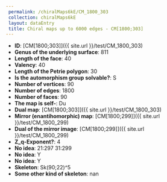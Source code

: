 ```yaml
--- 
 permalink: /chiralMaps6kE/CM_1800_303 
 collection: chiralMaps6kE
 layout: dataEntry
 title: Chiral maps up to 6000 edges - CM[1800;303]
---
```


- **ID**: [CM[1800;303]]({{ site.url }}/test/CM_1800_303)
- **Genus of the underlying surface**: 811
- **Length of the face**: 40
- **Valency**: 40
- **Length of the Petrie polygon**: 30
- **Is the automorphism group solvable?**: S
- **Number of vertices**: 90
- **Number of edges**: 1800
- **Number of faces**: 90
- **The map is self-**: Du
- **Dual map**: [CM[1800;303]]({{ site.url }}/test/CM_1800_303)
- **Mirror (enantihomorphic) map**: [CM[1800;299]]({{ site.url }}/test/CM_1800_299)
- **Dual of the mirror image**: [CM[1800;299]]({{ site.url }}/test/CM_1800_299)
- **Z_q-Exponent?**: 4
- **No idea**:  21:297 31:299
- **No idea**: Y
- **No idea**: Y
- **Skeleton**: Sk(90;22)^5
- **Some other kind of skeleton**: nan
